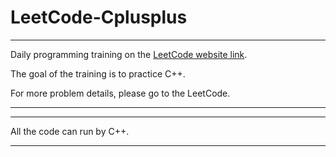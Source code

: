 # LeetCode-Cplusplus

-------------------------------------------------------------------------------

Daily programming training on the [LeetCode website link](https://leetcode.com/). 

The goal of the training is to practice C++.

For more problem details, please go to the LeetCode.

-------------------------------------------------------------------------------

-------------------------------------------------------------------------------

All the code can run by C++. 

-------------------------------------------------------------------------------
